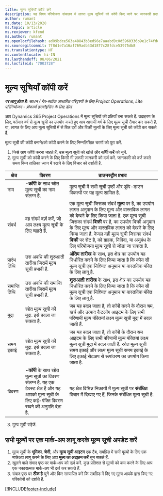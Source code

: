 ```yaml
---
title: मूल्य सूचियाँ कॉपी करें
description: यह विषय परियोजना संचालन में लागत मूल्य सूचियों को कॉपी किए जाने पर जानकारी प्रदान करता है.
author: rumant
ms.date: 10/13/2020
ms.topic: article
ms.reviewer: kfend
ms.author: rumant
ms.openlocfilehash: ad09bdce563a48843b3ed96e7aaabd9c0d5960336b9e1c74fddb9b61f760f4cd
ms.sourcegitcommit: 7f8d1e7a16af769adb43d1877c28fdce53975db8
ms.translationtype: HT
ms.contentlocale: hi-IN
ms.lasthandoff: 08/06/2021
ms.locfileid: "7003728"
---
```

# <a name="copy-price-lists"></a>मूल्य सूचियाँ कॉपी करें

_**पर लागू होता है:** साधन / गैर-स्टॉक आधारित परिदृश्यों के लिए Project Operations, Lite परिनियोजन - प्रोफार्मा इनवॉइसिंग के लिए डील_

आप Dynamics 365 Project Operations में मूल्य सूचियों की प्रतियाँ बना सकते हैं. उदाहरण के लिए, वर्तमान वर्ष से मूल्य सूची का उपयोग करते हुए आप आगामी वर्ष के लिए मूल्य सूची तैयार कर सकते हैं.  या, लागत के लिए आप मूल्य सूचियों में से बिल दरों और बिक्री मूल्यों के लिए मूल्य सूची को कॉपी कर सकते हैं. 

मूल्य सूची की कॉपी बनाने/को कॉपी करने के लिए निम्नलिखित चरणों को पूरा करें.

1. जिसे आप कॉपी करना चाहते हैं, उस मूल्य सूची को खोलें और **कॉपी करें** को चुनें.
2. मूल्य सूची को कॉपी करने के लिए किसी भी ज़रूरी जानकरी को दर्ज करें. जानकारी को दर्ज करते समय निम्न तालिका ध्यान में रखने के लिए विचार को दर्शाती है.

| क्षेत्र | विवरण | डाउनस्ट्रीम प्रभाव |
| --- | --- | --- |
| नाम | **-कॉपी** के साथ स्रोत मूल्य सूची का नाम संलग्न है. | मूल्य सूची में सभी सूची पृष्ठों और ड्रॉप-डाउन विकल्पों पर यह मूल्य शामिल है. |
| संदर्भ | वह संदर्भ दर्ज़ करें, जो आप लक्ष्य मूल्य सूची के लिए चाहते हैं. | एक मूल्य सूची जिसका संदर्भ **मूल्य** पर है, का उपयोग लागत अनुमान के लिए मूल्य और वास्तविक लागत को देखने के लिए किया जाता है. एक मूल्य सूची जिसका संदर्भ **बिक्री** पर है, का उपयोग बिक्री अनुमान के लिए मूल्य और वास्तविक लागत को देखने के लिए किया जाता है. केवल वही मूल्य सूची जिसका संदर्भ **बिक्री** पर सेट है, को ग्राहक, निविदा, या अनुबंध के लिए परियोजना मूल्य सूची से जोड़ा जा सकता है. |
| प्रारंभ तिथि | उस अवधि की शुरुआती तारीख जिसमें मूल्य सूची प्रभावी है. | **अंतिम तारीख** के साथ, इस क्षेत्र का उपयोग यह निर्धारित करने के लिए किया जाता है कि कौन सी मूल्य सूची एक निश्चित अनुमान या वास्तविक पंक्ति के लिए लागू है. |
| समाप्ति तिथि | उस अवधि की समाप्ति तारीख जिसमें मूल्य सूची प्रभावी है. | **शुरूआती तारीख** के साथ, इस क्षेत्र का उपयोग यह निर्धारित करने के लिए किया जाता है कि कौन सी मूल्य सूची एक निश्चित अनुमान या वास्तविक पंक्ति के लिए लागू है. |
| मुद्रा | स्रोत मूल्य सूची की मुद्रा. इसे बदला जा सकता है. | जब यह बदल जाता है, तो कॉपी करने के दौरान श्रम, खर्च और उत्पाद कैटलॉग आइटम के लिए सभी परिणामी मूल्य पंक्तियां लक्ष्य मूल्य सूची मुद्रा में बदल जाती हैं. |
| समय इकाई | स्रोत मूल्य सूची की मुद्रा. इसे बदला जा सकता है. | जब यह बदल जाता है, तो कॉपी के दौरान श्रम आइटम के लिए सभी परिणामी मूल्य पंक्तियां लक्ष्य मूल्य सूची मुद्रा में बदल जाती हैं. स्रोत मूल्य सूची समय इकाई और लक्ष्य मूल्य सूची समय इकाई के लिए इकाई सेटअप से रूपांतरण का उपयोग किया जाता है. |
| विवरण | **-कॉपी** के साथ स्रोत मूल्य सूची का विवरण संलग्न है. यह एक टेक्स्ट क्षेत्र है और यह आपको मूल्य सूची के लिए कई-पंक्ति विवरण रखने की अनुमति देता है. | यह क्षेत्र विभिन्न निकायों में मूल्य सूची पर **संबंधित** विचार में दिखाए गए हैं, जिनके संबंधित मूल्य सूची है. |

3. मूल्य सूची सहेजें. 

## <a name="update-a-price-list-by-applying-a-mark-up-to-all-the-prices"></a>सभी मूल्यों पर एक मार्क-अप लागू करके मूल्य सूची अपडेट करें

1. मूल्य सूची के **भूमिका**, **श्रेणी**, और **मूल्य सूची आइटम** एक टैब, सबग्रिड में सभी मूल्यों के लिए एक मार्कअप लागू करने के लिए आप **मूल्य का अद्यतन करें** चुन सकते हैं. 
2. खुलने वाले संवाद पृष्ठ पर मार्क-अप को दर्ज़ करें. कुछ प्रतिशत से मूल्यों को कम करने के लिए आप एक नकारात्मक मार्क-अप भी दर्ज़ कर सकते हैं. 
3. संवाद पृष्ठ पर  **ठीक है** चुनें और फिर सत्यापित करें कि सबग्रिड में दिए गए मूल्य आपके द्वारा किए गए परिवर्तनों को दर्शाते हैं.


[!INCLUDE[footer-include](../includes/footer-banner.md)]